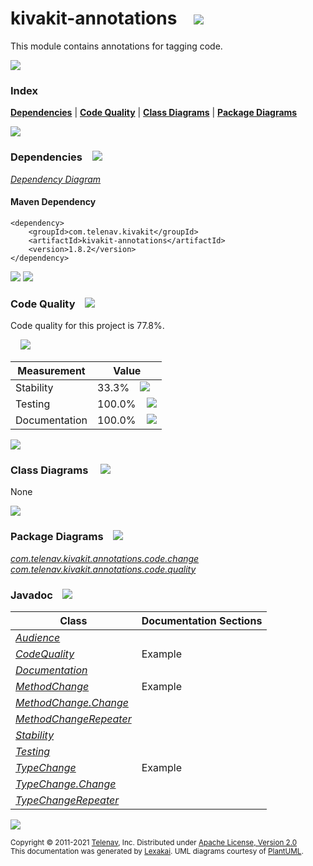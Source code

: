 [//]: # (start-user-text)



[//]: # (end-user-text)

# kivakit-annotations &nbsp;&nbsp; <img src="https://telenav.github.io/telenav-assets/images/icons/annotation-48.png" srcset="https://telenav.github.io/telenav-assets/images/icons/annotation-48-2x.png 2x"/>

This module contains annotations for tagging code.

<img src="https://telenav.github.io/telenav-assets/images/separators/horizontal-line-512.png" srcset="https://telenav.github.io/telenav-assets/images/separators/horizontal-line-512-2x.png 2x"/>

### Index



[**Dependencies**](#dependencies) | [**Code Quality**](#code-quality) | [**Class Diagrams**](#class-diagrams) | [**Package Diagrams**](#package-diagrams)

<img src="https://telenav.github.io/telenav-assets/images/separators/horizontal-line-512.png" srcset="https://telenav.github.io/telenav-assets/images/separators/horizontal-line-512-2x.png 2x"/>

### Dependencies <a name="dependencies"></a> &nbsp;&nbsp; <img src="https://telenav.github.io/telenav-assets/images/icons/dependencies-32.png" srcset="https://telenav.github.io/telenav-assets/images/icons/dependencies-32-2x.png 2x"/>

[*Dependency Diagram*](https://www.kivakit.org/1.8.2/lexakai/kivakit/kivakit-annotations/documentation/diagrams/dependencies.svg)

#### Maven Dependency

    <dependency>
        <groupId>com.telenav.kivakit</groupId>
        <artifactId>kivakit-annotations</artifactId>
        <version>1.8.2</version>
    </dependency>

<img src="https://telenav.github.io/telenav-assets/images/separators/horizontal-line-128.png" srcset="https://telenav.github.io/telenav-assets/images/separators/horizontal-line-128-2x.png 2x"/>

[//]: # (start-user-text)



[//]: # (end-user-text)

<img src="https://telenav.github.io/telenav-assets/images/separators/horizontal-line-128.png" srcset="https://telenav.github.io/telenav-assets/images/separators/horizontal-line-128-2x.png 2x"/>

### Code Quality <a name="code-quality"></a> &nbsp;&nbsp; <img src="https://telenav.github.io/telenav-assets/images/icons/ruler-32.png" srcset="https://telenav.github.io/telenav-assets/images/icons/ruler-32-2x.png 2x"/>

Code quality for this project is 77.8%.  
  
&nbsp; &nbsp; <img src="https://telenav.github.io/telenav-assets/images/meters/meter-80-96.png" srcset="https://telenav.github.io/telenav-assets/images/meters/meter-80-96-2x.png 2x"/>

| Measurement   | Value                    |
|---------------|--------------------------|
| Stability     | 33.3%&nbsp; &nbsp; <img src="https://telenav.github.io/telenav-assets/images/meters/meter-30-96.png" srcset="https://telenav.github.io/telenav-assets/images/meters/meter-30-96-2x.png 2x"/>     |
| Testing       | 100.0%&nbsp; &nbsp; <img src="https://telenav.github.io/telenav-assets/images/meters/meter-100-96.png" srcset="https://telenav.github.io/telenav-assets/images/meters/meter-100-96-2x.png 2x"/>       |
| Documentation | 100.0%&nbsp; &nbsp; <img src="https://telenav.github.io/telenav-assets/images/meters/meter-100-96.png" srcset="https://telenav.github.io/telenav-assets/images/meters/meter-100-96-2x.png 2x"/> |

<img src="https://telenav.github.io/telenav-assets/images/separators/horizontal-line-128.png" srcset="https://telenav.github.io/telenav-assets/images/separators/horizontal-line-128-2x.png 2x"/>

### Class Diagrams <a name="class-diagrams"></a> &nbsp; &nbsp; <img src="https://telenav.github.io/telenav-assets/images/icons/diagram-40.png" srcset="https://telenav.github.io/telenav-assets/images/icons/diagram-40-2x.png 2x"/>

None

<img src="https://telenav.github.io/telenav-assets/images/separators/horizontal-line-128.png" srcset="https://telenav.github.io/telenav-assets/images/separators/horizontal-line-128-2x.png 2x"/>

### Package Diagrams <a name="package-diagrams"></a> &nbsp;&nbsp; <img src="https://telenav.github.io/telenav-assets/images/icons/box-24.png" srcset="https://telenav.github.io/telenav-assets/images/icons/box-24-2x.png 2x"/>

[*com.telenav.kivakit.annotations.code.change*](https://www.kivakit.org/1.8.2/lexakai/kivakit/kivakit-annotations/documentation/diagrams/com.telenav.kivakit.annotations.code.change.svg)  
[*com.telenav.kivakit.annotations.code.quality*](https://www.kivakit.org/1.8.2/lexakai/kivakit/kivakit-annotations/documentation/diagrams/com.telenav.kivakit.annotations.code.quality.svg)

### Javadoc <a name="code-quality"></a> &nbsp;&nbsp; <img src="https://telenav.github.io/telenav-assets/images/icons/books-24.png" srcset="https://telenav.github.io/telenav-assets/images/icons/books-24-2x.png 2x"/>

| Class | Documentation Sections  |
|-------|-------------------------|
| [*Audience*](https://www.kivakit.org/1.8.2/javadoc/kivakit/kivakit.annotations//////////////////////////////////////////////////////.html) |  |  
| [*CodeQuality*](https://www.kivakit.org/1.8.2/javadoc/kivakit/kivakit.annotations/////////////////////////////////////////////////////////.html) | Example |  
| [*Documentation*](https://www.kivakit.org/1.8.2/javadoc/kivakit/kivakit.annotations///////////////////////////////////////////////////////////.html) |  |  
| [*MethodChange*](https://www.kivakit.org/1.8.2/javadoc/kivakit/kivakit.annotations/////////////////////////////////////////////////////////.html) | Example |  
| [*MethodChange.Change*](https://www.kivakit.org/1.8.2/javadoc/kivakit/kivakit.annotations////////////////////////////////////////////////////////////////.html) |  |  
| [*MethodChangeRepeater*](https://www.kivakit.org/1.8.2/javadoc/kivakit/kivakit.annotations/////////////////////////////////////////////////////////////////.html) |  |  
| [*Stability*](https://www.kivakit.org/1.8.2/javadoc/kivakit/kivakit.annotations///////////////////////////////////////////////////////.html) |  |  
| [*Testing*](https://www.kivakit.org/1.8.2/javadoc/kivakit/kivakit.annotations/////////////////////////////////////////////////////.html) |  |  
| [*TypeChange*](https://www.kivakit.org/1.8.2/javadoc/kivakit/kivakit.annotations///////////////////////////////////////////////////////.html) | Example |  
| [*TypeChange.Change*](https://www.kivakit.org/1.8.2/javadoc/kivakit/kivakit.annotations//////////////////////////////////////////////////////////////.html) |  |  
| [*TypeChangeRepeater*](https://www.kivakit.org/1.8.2/javadoc/kivakit/kivakit.annotations///////////////////////////////////////////////////////////////.html) |  |  

[//]: # (start-user-text)



[//]: # (end-user-text)

<img src="https://telenav.github.io/telenav-assets/images/separators/horizontal-line-512.png" srcset="https://telenav.github.io/telenav-assets/images/separators/horizontal-line-512-2x.png 2x"/>

<sub>Copyright &#169; 2011-2021 [Telenav](https://telenav.com), Inc. Distributed under [Apache License, Version 2.0](LICENSE)</sub>  
<sub>This documentation was generated by [Lexakai](https://lexakai.org). UML diagrams courtesy of [PlantUML](https://plantuml.com).</sub>
